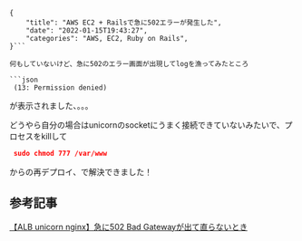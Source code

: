 ```metadata
{
    "title": "AWS EC2 + Railsで急に502エラーが発生した",
    "date": "2022-01-15T19:43:27",
    "categories": "AWS, EC2, Ruby on Rails",
}```

何もしていないけど、急に502のエラー画面が出現してlogを漁ってみたところ

```json
 (13: Permission denied)
```

が表示されました、。。。

どうやら自分の場合はunicornのsocketにうまく接続できていないみたいで、プロセスをkillして

```json
 sudo chmod 777 /var/www
```

からの再デプロイ、で解決できました！

## 参考記事

[【ALB unicorn nginx】急に502 Bad Gatewayが出て直らないとき](https://qiita.com/ichihara-development/items/37ae6819e53d936fb03d)
